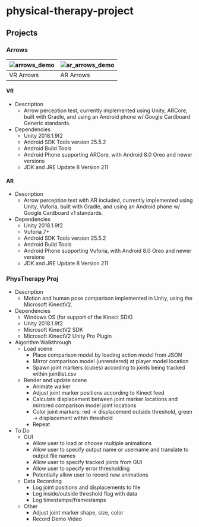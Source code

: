 # physical-therapy-project

## Projects
### Arrows

![arrows_demo](https://i.imgur.com/EeSyDdf.gif) | ![ar_arrows_demo](https://i.imgur.com/uyWFvuf.gif)
--- | ---
VR Arrows | AR Arrows

#### VR
- Description
  - Arrow perception test, currently implemented using Unity, ARCore, built with Gradle, and using an Android phone w/ Google Cardboard Generic standards.
- Dependencies
  - Unity 2018.1.9f2
  - Android SDK Tools version 25.5.2
  - Android Build Tools
  - Android Phone supporting ARCore, with Android 8.0 Oreo and newer versions
  - JDK and JRE Update 8 Version 211

#### AR
- Description
  - Arrow perception test with AR included, currently implemented using Unity, Vuforia, built with Gradle, and using an Android phone w/ Google Cardboard v1 standards.
- Dependencies
  - Unity 2018.1.9f2
  - Vuforia 7+ 
  - Android SDK Tools version 25.5.2
  - Android Build Tools
  - Android Phone supporting Vuforia, with Android 8.0 Oreo and newer versions
  - JDK and JRE Update 8 Version 211

### PhysTherapy Proj

- Description
  - Motion and human pose comparison implemented in Unity, using the Microsoft KinectV2.
- Dependencies
  - Windows OS (for support of the Kinect SDK)
  - Unity 2018.1.9f2
  - Microsoft KinectV2 SDK
  - Microsoft KinectV2 Unity Pro Plugin
- Algorithm Walkthrough
  - Load scene
    - Place comparison model by loading action model from JSON
    - Mirror comparison model (unrendered) at player model location
    - Spawn joint markers (cubes) according to joints being tracked within jointlist.csv
  - Render and update scene
    - Animate walker
    - Adjust joint marker positions according to Kinect feed
    - Calculate displacement between joint marker locations and mirrored comparison model joint locations
    - Color joint markers: red -> displacement outside threshold, green -> displacement within threshold
    - Repeat
- To Do
  - GUI
    - Allow user to load or choose multiple animations
    - Allow user to specify output name or username and translate to output file names
    - Allow user to specify tracked joints from GUI
    - Allow user to specify error thresholding 
    - Potentially allow user to record new animations
  - Data Recording
    - Log joint positions and displacements to file
    - Log inside/outside threshold flag with data
    - Log timestamps/framestamps
  - Other
    - Adjust joint marker shape, size, color
    - Record Demo Video
